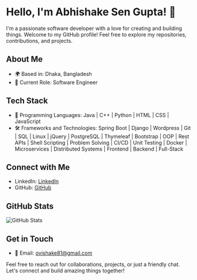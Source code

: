 # Hello, I'm Abhishake Sen Gupta! 👋

I'm a passionate software developer with a love for creating and building things. Welcome to my GitHub profile! Feel free to explore my repositories, contributions, and projects.

## About Me

- 🌍 Based in: Dhaka, Bangladesh
- 💼 Current Role: Software Engineer

## Tech Stack

- 🚀 Programming Languages: Java | C++ | Python | HTML | CSS | JavaScript
- 🛠️ Frameworks and Technologies: Spring Boot | Django | Wordpress | Git | SQL | Linux | jQuery | PostgreSQL | Thymeleaf | Bootstrap | OOP | Rest APIs | Shell Scripting | Problem Solving | CI/CD | Unit Testing | Docker | Microservices | Distributed Systems | Frontend | Backend | Full-Stack

## Connect with Me

- LinkedIn: [LinkedIn](https://www.linkedin.com/in/abhishakegupta/)
- GitHub: [GitHub](https://github.com/Abhishake63)

## GitHub Stats

![GitHub Stats](https://github-readme-stats.vercel.app/api?username=Abhishake63&show_icons=true&count_private=true&hide=stars)

## Get in Touch

- 📧 Email: ovishake81@gmail.com

Feel free to reach out for collaborations, projects, or just a friendly chat. Let's connect and build amazing things together!
